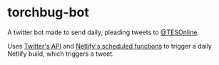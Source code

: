 # torchbug-bot

A twitter bot made to send daily, pleading tweets to [@TESOnline](https://twitter.com/TESOnline).

Uses [Twitter's API](https://developer.twitter.com/en/docs/twitter-api) and [Netlify's scheduled functions](https://docs.netlify.com/functions/scheduled-functions/) to trigger a daily Netlify build, which triggers a tweet.
